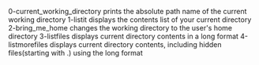  0-current_working_directory prints the absolute path name of the current working directory
 1-listit displays the contents list of your current directory
 2-bring_me_home changes the working directory to the user's home directory
 3-listfiles displays current directory contents in a long format
 4-listmorefiles displays current directory contents, including hidden files(starting with .) using the long format

